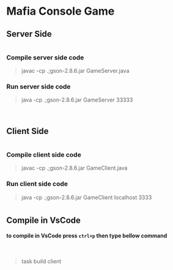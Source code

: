 # Mafia Console Game

## Server Side

#

### Compile server side code

> javac -cp .;gson-2.8.6.jar GameServer.java

### Run server side code

> java -cp .;gson-2.8.6.jar GameServer 33333

<br>

## Client Side

#

### Compile client side code

> javac -cp .;gson-2.8.6.jar GameClient.java

### Run client side code

> java -cp .;gson-2.8.6.jar GameClient localhost 3333

#

## Compile in VsCode

#### to compile in VsCode press `ctrl+p` then type bellow command

<br>

> task build client
